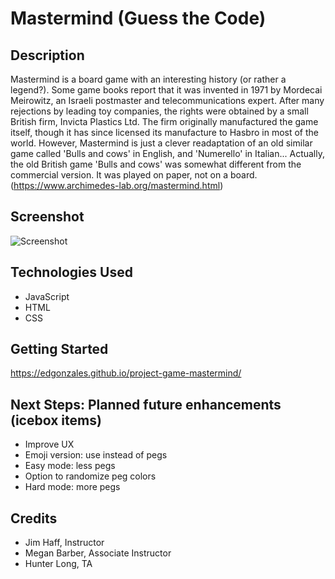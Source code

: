 # Mastermind (Guess the Code)

## Description

Mastermind is a board game with an interesting history (or rather a legend?). Some game books report that it was invented in 1971 by Mordecai Meirowitz, an Israeli postmaster and telecommunications expert. After many rejections by leading toy companies, the rights were obtained by a small British firm, Invicta Plastics Ltd. The firm originally manufactured the game itself, though it has since licensed its manufacture to Hasbro in most of the world. However, Mastermind is just a clever readaptation of an old similar game called 'Bulls and cows' in English, and 'Numerello' in Italian... Actually, the old British game 'Bulls and cows' was somewhat different from the commercial version. It was played on paper, not on a board. (https://www.archimedes-lab.org/mastermind.html)

## Screenshot


![Screenshot](https://i.imgur.com/k25rPIAl.png "Game Screenshot")

## Technologies Used
* JavaScript
* HTML
* CSS


## Getting Started

https://edgonzales.github.io/project-game-mastermind/


## Next Steps: Planned future enhancements (icebox items)
* Improve UX
* Emoji version: use instead of pegs
* Easy mode: less pegs
* Option to randomize peg colors
* Hard mode: more pegs

## Credits
* Jim Haff, Instructor
* Megan Barber, Associate Instructor
* Hunter Long, TA
